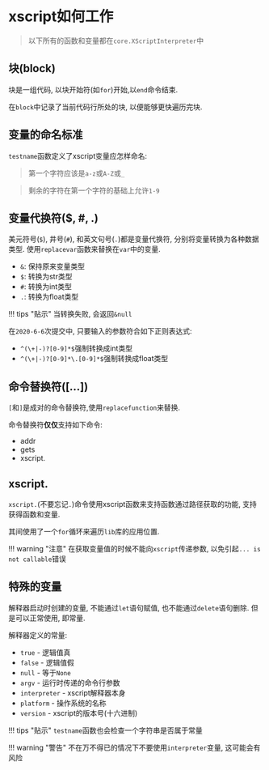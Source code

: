 # xscript如何工作
> 以下所有的函数和变量都在`core.XScriptInterpreter`中

## 块(block)
块是一组代码, 以块开始符(如`for`)开始,以`end`命令结束.

在`block`中记录了当前代码行所处的块, 以便能够更快遍历完块.

## 变量的命名标准
`testname`函数定义了xscript变量应怎样命名:

> 第一个字符应该是`a-z`或`A-Z`或`_`

> 剩余的字符在第一个字符的基础上允许`1-9`

## 变量代换符($, #, .)
美元符号(`$`), 井号(`#`), 和英文句号(`.`)都是变量代换符, 分别将变量转换为各种数据类型. 使用`replacevar`函数来替换在`var`中的变量.

  - `&`: 保持原来变量类型
  - `$`: 转换为str类型
  - `#`: 转换为int类型
  - `.`: 转换为float类型

!!! tips "贴示"
	当转换失败, 会返回`&null`

在`2020-6-6`次提交中, 只要输入的参数符合如下正则表达式:

- `^(\+|-)?[0-9]*$`强制转换成int类型
- `^(\+|-)?[0-9]*\.[0-9]*$`强制转换成float类型

## 命令替换符(\[...\])
`[`和`]`是成对的命令替换符,使用`replacefunction`来替换.

命令替换符**仅仅**支持如下命令:

- addr
- gets
- xscript.

## xscript.
`xscript.`(不要忘记`.`)命令使用xscript函数来支持函数通过路径获取的功能, 支持获得函数和变量.

其间使用了一个`for`循环来遍历`lib`库的应用位置.

!!! warning "注意"
	在获取变量值的时候不能向`xscript`传递参数, 以免引起`... is not callable`错误

## 特殊的变量
解释器启动时创建的变量, 不能通过`let`语句赋值, 也不能通过`delete`语句删除. 但是可以正常使用, 即常量.

解释器定义的常量:

  - `true` - 逻辑值真
  - `false` - 逻辑值假
  - `null` - 等于`None`
  - `argv` - 运行时传递的命令行参数
  - `interpreter` - xscript解释器本身
  - `platform` - 操作系统的名称
  - `version` - xscript的版本号(十六进制)

!!! tips "贴示"
	`testname`函数也会检查一个字符串是否属于常量

!!! warning "警告"
	不在万不得已的情况下不要使用`interpreter`变量, 这可能会有风险
